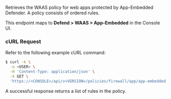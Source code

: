 Retrieves the WAAS policy for web apps protected by App-Embedded Defender.
A policy consists of ordered rules.

This endpoint maps to **Defend > WAAS > App-Embedded** in the Console UI.

### cURL Request

Refer to the following example cURL command:

```bash
$ curl -k \
  -u <USER> \
  -H 'Content-Type: application/json' \
  -X GET \
  'https://<CONSOLE>/api/v<VERSION>/policies/firewall/app/app-embedded'
```

A successful response returns a list of rules in the policy.
